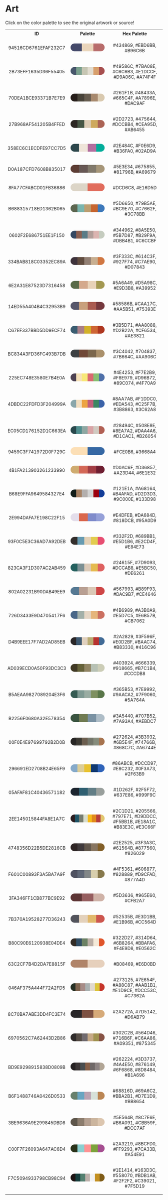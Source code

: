 
<!DOCTYPE html>
<html><body>
<h1>Art</h1>
<p>Click on the color palette to see the original artwork or source!</p>
<table style="width:100%">
<tr><th style="text-align: center; vertical-align: middle;">ID</th><th style="text-align: center; vertical-align: middle;">Palette</th><th style="text-align: center; vertical-align: middle;">Hex Palette</th></tr>
<tr><td style="text-align: center; vertical-align: middle;"><p style="font-size:14px">94516CD6761EFAF232C7</p></td> <td style="text-align: center; vertical-align: middle;"><a href=https://www.nga.gov/collection/art-object-page.208417.html style="font-size:14px"><img style="border-radius: 14px;" src="../media/swatches/94516CD6761EFAF232C7.png" height="25"></a></td> <td style="text-align: center; vertical-align: middle;"><p style="font-size:14px">#434869, #EBD6BB, #B96C6B</p></td></tr>
<tr><td style="text-align: center; vertical-align: middle;"><p style="font-size:14px">2B73EFF1635D36F55405</p></td> <td style="text-align: center; vertical-align: middle;"><a href=https://www.nga.gov/collection/art-object-page.56670.html style="font-size:14px"><img style="border-radius: 14px;" src="../media/swatches/2B73EFF1635D36F55405.png" height="25"></a></td> <td style="text-align: center; vertical-align: middle;"><p style="font-size:14px">#49586C, #7BA08E, #C6C6B3, #E1DCCF, #D9A06C, #A74F4F</p></td></tr>
<tr><td style="text-align: center; vertical-align: middle;"><p style="font-size:14px">70DEA1BCE93371B7E7E9</p></td> <td style="text-align: center; vertical-align: middle;"><a href= https://www.nga.gov/collection/art-object-page.90725.html style="font-size:14px"><img style="border-radius: 14px;" src="../media/swatches/70DEA1BCE93371B7E7E9.png" height="25"></a></td> <td style="text-align: center; vertical-align: middle;"><p style="font-size:14px">#261F1B, #48433A, #665C4F, #A7896E, #DAC9AF</p></td></tr>
<tr><td style="text-align: center; vertical-align: middle;"><p style="font-size:14px">27B968AF541205B4FFED</p></td> <td style="text-align: center; vertical-align: middle;"><a href=https://www.nga.gov/collection/art-object-page.52419.html style="font-size:14px"><img style="border-radius: 14px;" src="../media/swatches/27B968AF541205B4FFED.png" height="25"></a></td> <td style="text-align: center; vertical-align: middle;"><p style="font-size:14px">#2D2723, #475644, #DCCBB4, #CEA95D, #AB6455</p></td></tr>
<tr><td style="text-align: center; vertical-align: middle;"><p style="font-size:14px">358EC6C1ECDFE97CC7D5</p></td> <td style="text-align: center; vertical-align: middle;"><a href=https://www.nga.gov/collection/art-object-page.152789.html style="font-size:14px"><img style="border-radius: 14px;" src="../media/swatches/358EC6C1ECDFE97CC7D5.png" height="25"></a></td> <td style="text-align: center; vertical-align: middle;"><p style="font-size:14px">#2E484C, #F0E6D9, #B36FA0, #02AD9A</p></td></tr>
<tr><td style="text-align: center; vertical-align: middle;"><p style="font-size:14px">D0A187CFD7608B835017</p></td> <td style="text-align: center; vertical-align: middle;"><a href=https://www.nga.gov/content/ngaweb/collection/art-object-page.152784.html style="font-size:14px"><img style="border-radius: 14px;" src="../media/swatches/D0A187CFD7608B835017.png" height="25"></a></td> <td style="text-align: center; vertical-align: middle;"><p style="font-size:14px">#5E3E34, #675855, #81796B, #A69679</p></td></tr>
<tr><td style="text-align: center; vertical-align: middle;"><p style="font-size:14px">8FA77CFABCD01FB36886</p></td> <td style="text-align: center; vertical-align: middle;"><a href= https://www.nga.gov/content/ngaweb/collection/art-object-page.8104.html style="font-size:14px"><img style="border-radius: 14px;" src="../media/swatches/8FA77CFABCD01FB36886.png" height="25"></a></td> <td style="text-align: center; vertical-align: middle;"><p style="font-size:14px">#DCD6C8, #E16D5D</p></td></tr>
<tr><td style="text-align: center; vertical-align: middle;"><p style="font-size:14px">B688315718ED1362B065</p></td> <td style="text-align: center; vertical-align: middle;"><a href= https://www.nga.gov/content/ngaweb/collection/art-object-page.71238.html style="font-size:14px"><img style="border-radius: 14px;" src="../media/swatches/B688315718ED1362B065.png" height="25"></a></td> <td style="text-align: center; vertical-align: middle;"><p style="font-size:14px">#5D6650, #79B5AE, #BC9E70, #C7662F, #3C78BB</p></td></tr>
<tr><td style="text-align: center; vertical-align: middle;"><p style="font-size:14px">0602F2E686751EE1F150</p></td> <td style="text-align: center; vertical-align: middle;"><a href=https://www.nga.gov/content/ngaweb/collection/art-object-page.163768.html style="font-size:14px"><img style="border-radius: 14px;" src="../media/swatches/0602F2E686751EE1F150.png" height="25"></a></td> <td style="text-align: center; vertical-align: middle;"><p style="font-size:14px">#344962, #8A5E50, #5B7D87, #B29F9A, #DBB4B1, #C6CCBF</p></td></tr>
<tr><td style="text-align: center; vertical-align: middle;"><p style="font-size:14px">334BAB818C03352EC89A</p></td> <td style="text-align: center; vertical-align: middle;"><a href=https://www.nga.gov/content/ngaweb/collection/art-object-page.152783.html style="font-size:14px"><img style="border-radius: 14px;" src="../media/swatches/334BAB818C03352EC89A.png" height="25"></a></td> <td style="text-align: center; vertical-align: middle;"><p style="font-size:14px">#3F333C, #614C3F, #927F74, #C7AE90, #D07843</p></td></tr>
<tr><td style="text-align: center; vertical-align: middle;"><p style="font-size:14px">6E2A31E87523D7316458</p></td> <td style="text-align: center; vertical-align: middle;"><a href=https://www.nga.gov/collection/art-object-page.154352.html style="font-size:14px"><img style="border-radius: 14px;" src="../media/swatches/6E2A31E87523D7316458.png" height="25"></a></td> <td style="text-align: center; vertical-align: middle;"><p style="font-size:14px">#5A6A49, #D5A98C, #E9D3B8, #A39952</p></td></tr>
<tr><td style="text-align: center; vertical-align: middle;"><p style="font-size:14px">14ED55A404B4C32953B9</p></td> <td style="text-align: center; vertical-align: middle;"><a href=https://www.nga.gov/content/ngaweb/collection/art-object-page.154350.html style="font-size:14px"><img style="border-radius: 14px;" src="../media/swatches/14ED55A404B4C32953B9.png" height="25"></a></td> <td style="text-align: center; vertical-align: middle;"><p style="font-size:14px">#58586B, #CAA17C, #AA5B51, #75393E</p></td></tr>
<tr><td style="text-align: center; vertical-align: middle;"><p style="font-size:14px">C67EF337BBD5DD9ECF74</p></td> <td style="text-align: center; vertical-align: middle;"><a href=https://www.nga.gov/content/ngaweb/collection/art-object-page.71239.html style="font-size:14px"><img style="border-radius: 14px;" src="../media/swatches/C67EF337BBD5DD9ECF74.png" height="25"></a></td> <td style="text-align: center; vertical-align: middle;"><p style="font-size:14px">#3B5D71, #AA8088, #D2B22A, #CF6534, #AE3821</p></td></tr>
<tr><td style="text-align: center; vertical-align: middle;"><p style="font-size:14px">BC834A3FD36FC493B7DB</p></td> <td style="text-align: center; vertical-align: middle;"><a href=https://www.nga.gov/collection/art-object-page.154346.html style="font-size:14px"><img style="border-radius: 14px;" src="../media/swatches/BC834A3FD36FC493B7DB.png" height="25"></a></td> <td style="text-align: center; vertical-align: middle;"><p style="font-size:14px">#3C4042, #704837, #7B664C, #AA906C</p></td></tr>
<tr><td style="text-align: center; vertical-align: middle;"><p style="font-size:14px">225EC748E3580E7B4E0A</p></td> <td style="text-align: center; vertical-align: middle;"><a href=https://www.nga.gov/collection/art-object-page.53815.html style="font-size:14px"><img style="border-radius: 14px;" src="../media/swatches/225EC748E3580E7B4E0A.png" height="25"></a></td> <td style="text-align: center; vertical-align: middle;"><p style="font-size:14px">#4E4253, #F7E2B9, #F8E979, #D96B72, #89C074, #4F70A9</p></td></tr>
<tr><td style="text-align: center; vertical-align: middle;"><p style="font-size:14px">4DBDC22FDFD3F204999A</p></td> <td style="text-align: center; vertical-align: middle;"><a href=https://www.nga.gov/collection/art-object-page.53814.html style="font-size:14px"><img style="border-radius: 14px;" src="../media/swatches/4DBDC22FDFD3F204999A.png" height="25"></a></td> <td style="text-align: center; vertical-align: middle;"><p style="font-size:14px">#8AA7AB, #F1DDC0, #EDA543, #C25F7B, #3B8863, #3C62A8</p></td></tr>
<tr><td style="text-align: center; vertical-align: middle;"><p style="font-size:14px">EC05CD176152D1C663EA</p></td> <td style="text-align: center; vertical-align: middle;"><a href=https://www.nga.gov/collection/art-object-page.106384.html style="font-size:14px"><img style="border-radius: 14px;" src="../media/swatches/EC05CD176152D1C663EA.png" height="25"></a></td> <td style="text-align: center; vertical-align: middle;"><p style="font-size:14px">#28494C, #508E8E, #8EA7A2, #DAA4A6, #D1CAC1, #B26054</p></td></tr>
<tr><td style="text-align: center; vertical-align: middle;"><p style="font-size:14px">9459C3F741972D0F729C</p></td> <td style="text-align: center; vertical-align: middle;"><a href=https://www.nga.gov/collection/art-object-page.53816.html style="font-size:14px"><img style="border-radius: 14px;" src="../media/swatches/9459C3F741972D0F729C.png" height="25"></a></td> <td style="text-align: center; vertical-align: middle;"><p style="font-size:14px">#FCE0B6, #3668A4</p></td></tr>
<tr><td style="text-align: center; vertical-align: middle;"><p style="font-size:14px">4B1FA213903261233990</p></td> <td style="text-align: center; vertical-align: middle;"><a href=https://www.nga.gov/collection/art-object-page.91414.html style="font-size:14px"><img style="border-radius: 14px;" src="../media/swatches/4B1FA213903261233990.png" height="25"></a></td> <td style="text-align: center; vertical-align: middle;"><p style="font-size:14px">#D0AC6F, #D36857, #A23D44, #6E1E32</p></td></tr>
<tr><td style="text-align: center; vertical-align: middle;"><p style="font-size:14px">B68E9FFA9649584327E4</p></td> <td style="text-align: center; vertical-align: middle;"><a href=https://www.nga.gov/collection/art-object-page.53059.html style="font-size:14px"><img style="border-radius: 14px;" src="../media/swatches/B68E9FFA9649584327E4.png" height="25"></a></td> <td style="text-align: center; vertical-align: middle;"><p style="font-size:14px">#121E1A, #A68164, #B4AFAD, #D2D3D3, #9C000E, #133D98</p></td></tr>
<tr><td style="text-align: center; vertical-align: middle;"><p style="font-size:14px">2E994DAFA7E198C22F15</p></td> <td style="text-align: center; vertical-align: middle;"><a href=https://www.nga.gov/collection/art-object-page.61373.html style="font-size:14px"><img style="border-radius: 14px;" src="../media/swatches/2E994DAFA7E198C22F15.png" height="25"></a></td> <td style="text-align: center; vertical-align: middle;"><p style="font-size:14px">#E4DFEB, #DA684D, #818DCB, #95A0D9</p></td></tr>
<tr><td style="text-align: center; vertical-align: middle;"><p style="font-size:14px">93F0C5E3C36AD7A92DEB</p></td> <td style="text-align: center; vertical-align: middle;"><a href=https://www.nga.gov/collection/art-object-page.142287.html style="font-size:14px"><img style="border-radius: 14px;" src="../media/swatches/93F0C5E3C36AD7A92DEB.png" height="25"></a></td> <td style="text-align: center; vertical-align: middle;"><p style="font-size:14px">#332F2D, #689BB1, #E5D1B6, #E2CD4F, #E84E73</p></td></tr>
<tr><td style="text-align: center; vertical-align: middle;"><p style="font-size:14px">823CA3F1D307AC2AB459</p></td> <td style="text-align: center; vertical-align: middle;"><a href=https://www.nga.gov/collection/art-object-page.46996.html style="font-size:14px"><img style="border-radius: 14px;" src="../media/swatches/823CA3F1D307AC2AB459.png" height="25"></a></td> <td style="text-align: center; vertical-align: middle;"><p style="font-size:14px">#24615F, #7D9093, #DCCAB8, #E5BC50, #DE6261</p></td></tr>
<tr><td style="text-align: center; vertical-align: middle;"><p style="font-size:14px">802A02231B90DAB49EE9</p></td> <td style="text-align: center; vertical-align: middle;"><a href=https://www.nga.gov/collection/art-object-page.46992.html style="font-size:14px"><img style="border-radius: 14px;" src="../media/swatches/802A02231B90DAB49EE9.png" height="25"></a></td> <td style="text-align: center; vertical-align: middle;"><p style="font-size:14px">#567993, #B89F93, #DAC9B7, #CE4646</p></td></tr>
<tr><td style="text-align: center; vertical-align: middle;"><p style="font-size:14px">726D3433E9D4705417F6</p></td> <td style="text-align: center; vertical-align: middle;"><a href=https://www.nga.gov/collection/art-object-page.47044.html style="font-size:14px"><img style="border-radius: 14px;" src="../media/swatches/726D3433E9D4705417F6.png" height="25"></a></td> <td style="text-align: center; vertical-align: middle;"><p style="font-size:14px">#4B6989, #A3B0A9, #E5D7C5, #E6B57B, #CB7062</p></td></tr>
<tr><td style="text-align: center; vertical-align: middle;"><p style="font-size:14px">D4B9EEE17F7AD2AD85EB</p></td> <td style="text-align: center; vertical-align: middle;"><a href=https://www.nga.gov/collection/art-object-page.136243.html style="font-size:14px"><img style="border-radius: 14px;" src="../media/swatches/D4B9EEE17F7AD2AD85EB.png" height="25"></a></td> <td style="text-align: center; vertical-align: middle;"><p style="font-size:14px">#2A2829, #3F596F, #E0D2BF, #BAAC74, #B83330, #416C96</p></td></tr>
<tr><td style="text-align: center; vertical-align: middle;"><p style="font-size:14px">AD039ECD0A50F93DC3C3</p></td> <td style="text-align: center; vertical-align: middle;"><a href=https://www.nga.gov/collection/art-object-page.52186.html style="font-size:14px"><img style="border-radius: 14px;" src="../media/swatches/AD039ECD0A50F93DC3C3.png" height="25"></a></td> <td style="text-align: center; vertical-align: middle;"><p style="font-size:14px">#403924, #666339, #918665, #B7C1B4, #CCCDB8</p></td></tr>
<tr><td style="text-align: center; vertical-align: middle;"><p style="font-size:14px">B5AEAA9827089204E3F6</p></td> <td style="text-align: center; vertical-align: middle;"><a href=https://www.nga.gov/collection/art-object-page.46652.html style="font-size:14px"><img style="border-radius: 14px;" src="../media/swatches/B5AEAA9827089204E3F6.png" height="25"></a></td> <td style="text-align: center; vertical-align: middle;"><p style="font-size:14px">#365B53, #7E9992, #9AACA2, #7F9060, #5A764A</p></td></tr>
<tr><td style="text-align: center; vertical-align: middle;"><p style="font-size:14px">B2256F0680A32E578354</p></td> <td style="text-align: center; vertical-align: middle;"><a href=https://www.nga.gov/collection/art-object-page.61379.html style="font-size:14px"><img style="border-radius: 14px;" src="../media/swatches/B2256F0680A32E578354.png" height="25"></a></td> <td style="text-align: center; vertical-align: middle;"><p style="font-size:14px">#3A5440, #707B52, #7A93A4, #AEBDC7</p></td></tr>
<tr><td style="text-align: center; vertical-align: middle;"><p style="font-size:14px">00F0E4E97699792B2D0B</p></td> <td style="text-align: center; vertical-align: middle;"><a href=https://sammlung.staedelmuseum.de/en/work/herbstlandschaft-ueberschwemmung style="font-size:14px"><img style="border-radius: 14px;" src="../media/swatches/00F0E4E97699792B2D0B.png" height="25"></a></td> <td style="text-align: center; vertical-align: middle;"><p style="font-size:14px">#272624, #3B3932, #6B5E4F, #74766B, #868C7C, #A6744E</p></td></tr>
<tr><td style="text-align: center; vertical-align: middle;"><p style="font-size:14px">296691ED2708B24E65F9</p></td> <td style="text-align: center; vertical-align: middle;"><a href=https://sammlung.staedelmuseum.de/en/work/lake-lucerne style="font-size:14px"><img style="border-radius: 14px;" src="../media/swatches/296691ED2708B24E65F9.png" height="25"></a></td> <td style="text-align: center; vertical-align: middle;"><p style="font-size:14px">#86ABCB, #DCCD97, #E8C232, #0F3A73, #2F63B9</p></td></tr>
<tr><td style="text-align: center; vertical-align: middle;"><p style="font-size:14px">05AFAF81C40436571182</p></td> <td style="text-align: center; vertical-align: middle;"><a href=https://sammlung.staedelmuseum.de/en/work/muehle-am-wasser style="font-size:14px"><img style="border-radius: 14px;" src="../media/swatches/05AFAF81C40436571182.png" height="25"></a></td> <td style="text-align: center; vertical-align: middle;"><p style="font-size:14px">#1D262F, #2F5F72, #637E86, #999F9C</p></td></tr>
<tr><td style="text-align: center; vertical-align: middle;"><p style="font-size:14px">2EE145015844FA8E1A7C</p></td> <td style="text-align: center; vertical-align: middle;"><a href=https://www.apollo-magazine.com/emil-nolde-colour-life-exhibition-review/ style="font-size:14px"><img style="border-radius: 14px;" src="../media/swatches/2EE145015844FA8E1A7C.png" height="25"></a></td> <td style="text-align: center; vertical-align: middle;"><p style="font-size:14px">#2C1D21, #205566, #797E71, #D9DDCC, #F5BB1B, #E18A1C, #B83E3C, #E3C66F</p></td></tr>
<tr><td style="text-align: center; vertical-align: middle;"><p style="font-size:14px">4748356D22B5DE2816CB</p></td> <td style="text-align: center; vertical-align: middle;"><a href=https://sammlung.staedelmuseum.de/en/work/san-giorgio-maggiore-in-venice style="font-size:14px"><img style="border-radius: 14px;" src="../media/swatches/4748356D22B5DE2816CB.png" height="25"></a></td> <td style="text-align: center; vertical-align: middle;"><p style="font-size:14px">#2E2525, #3F3A3C, #61564B, #877560, #826029</p></td></tr>
<tr><td style="text-align: center; vertical-align: middle;"><p style="font-size:14px">F601C00893F3A5BA7A9F</p></td> <td style="text-align: center; vertical-align: middle;"><a href=https://sammlung.staedelmuseum.de/en/work/seascape-1 style="font-size:14px"><img style="border-radius: 14px;" src="../media/swatches/F601C00893F3A5BA7A9F.png" height="25"></a></td> <td style="text-align: center; vertical-align: middle;"><p style="font-size:14px">#4F5361, #606877, #828889, #D9CFAD, #877A4D</p></td></tr>
<tr><td style="text-align: center; vertical-align: middle;"><p style="font-size:14px">3FA346FF1CB877BC9E92</p></td> <td style="text-align: center; vertical-align: middle;"><a href=https://sammlung.staedelmuseum.de/en/work/zwei-menschen style="font-size:14px"><img style="border-radius: 14px;" src="../media/swatches/3FA346FF1CB877BC9E92.png" height="25"></a></td> <td style="text-align: center; vertical-align: middle;"><p style="font-size:14px">#5D3636, #965E60, #CFB2A7</p></td></tr>
<tr><td style="text-align: center; vertical-align: middle;"><p style="font-size:14px">7B370A19528277D36243</p></td> <td style="text-align: center; vertical-align: middle;"><a href=https://www.nga.gov/collection/art-object-page.48530.html style="font-size:14px"><img style="border-radius: 14px;" src="../media/swatches/7B370A19528277D36243.png" height="25"></a></td> <td style="text-align: center; vertical-align: middle;"><p style="font-size:14px">#52535B, #E3D1BB, #E1B96B, #CC564D</p></td></tr>
<tr><td style="text-align: center; vertical-align: middle;"><p style="font-size:14px">B80C90E6120938E04DE4</p></td> <td style="text-align: center; vertical-align: middle;"><a href=https://www.nga.gov/collection/art-object-page.71072.html style="font-size:14px"><img style="border-radius: 14px;" src="../media/swatches/B80C90E6120938E04DE4.png" height="25"></a></td> <td style="text-align: center; vertical-align: middle;"><p style="font-size:14px">#322D27, #314D64, #6B8264, #BBAFA6, #F4E9D8, #E0562C</p></td></tr>
<tr><td style="text-align: center; vertical-align: middle;"><p style="font-size:14px">63C2CF7B4D2DA7E8815F</p></td> <td style="text-align: center; vertical-align: middle;"><a href= d'après Manet II",https://www.nga.gov/collection/art-object-page.152486.html style="font-size:14px"><img style="border-radius: 14px;" src="../media/swatches/63C2CF7B4D2DA7E8815F.png" height="25"></a></td> <td style="text-align: center; vertical-align: middle;"><p style="font-size:14px">#B08469, #E6D0BD</p></td></tr>
<tr><td style="text-align: center; vertical-align: middle;"><p style="font-size:14px">046AF375A444F72A2FD5</p></td> <td style="text-align: center; vertical-align: middle;"><a href=https://www.nga.gov/collection/art-object-page.60784.html style="font-size:14px"><img style="border-radius: 14px;" src="../media/swatches/046AF375A444F72A2FD5.png" height="25"></a></td> <td style="text-align: center; vertical-align: middle;"><p style="font-size:14px">#273125, #7E654F, #A88C87, #AAB1B1, #E1D9CE, #DCC53C, #C7362A</p></td></tr>
<tr><td style="text-align: center; vertical-align: middle;"><p style="font-size:14px">8C70BA7ABE3DD4FC3E74</p></td> <td style="text-align: center; vertical-align: middle;"><a href=https://www.nga.gov/collection/art-object-page.152206.html style="font-size:14px"><img style="border-radius: 14px;" src="../media/swatches/8C70BA7ABE3DD4FC3E74.png" height="25"></a></td> <td style="text-align: center; vertical-align: middle;"><p style="font-size:14px">#2A272A, #7D5142, #D6AB79</p></td></tr>
<tr><td style="text-align: center; vertical-align: middle;"><p style="font-size:14px">6970562C7A62443D2B86</p></td> <td style="text-align: center; vertical-align: middle;"><a href=https://www.nga.gov/collection/art-object-page.33408.html style="font-size:14px"><img style="border-radius: 14px;" src="../media/swatches/6970562C7A62443D2B86.png" height="25"></a></td> <td style="text-align: center; vertical-align: middle;"><p style="font-size:14px">#302C2B, #564D46, #716B6F, #C6AA86, #A09351, #875345</p></td></tr>
<tr><td style="text-align: center; vertical-align: middle;"><p style="font-size:14px">BD9E9298915838D0809B</p></td> <td style="text-align: center; vertical-align: middle;"><a href=https://www.nga.gov/collection/art-object-page.46670.html style="font-size:14px"><img style="border-radius: 14px;" src="../media/swatches/BD9E9298915838D0809B.png" height="25"></a></td> <td style="text-align: center; vertical-align: middle;"><p style="font-size:14px">#262224, #3D3737, #4A4E50, #876149, #6F6868, #8D8484, #B1A696</p></td></tr>
<tr><td style="text-align: center; vertical-align: middle;"><p style="font-size:14px">B6F1488746A0426D0533</p></td> <td style="text-align: center; vertical-align: middle;"><a href=https://www.nga.gov/collection/art-object-page.46667.html style="font-size:14px"><img style="border-radius: 14px;" src="../media/swatches/B6F1488746A0426D0533.png" height="25"></a></td> <td style="text-align: center; vertical-align: middle;"><p style="font-size:14px">#68816D, #69A6C2, #BBA2B1, #D7E1D9, #BB8654</p></td></tr>
<tr><td style="text-align: center; vertical-align: middle;"><p style="font-size:14px">3BE9636A9E299845DBD8</p></td> <td style="text-align: center; vertical-align: middle;"><a href= https://www.nga.gov/collection/art-object-page.46897.html style="font-size:14px"><img style="border-radius: 14px;" src="../media/swatches/3BE9636A9E299845DBD8.png" height="25"></a></td> <td style="text-align: center; vertical-align: middle;"><p style="font-size:14px">#5E564B, #8C7E6E, #B6A091, #CBB59F, #DCC7AF</p></td></tr>
<tr><td style="text-align: center; vertical-align: middle;"><p style="font-size:14px">C00F7F26093A647AC6D4</p></td> <td style="text-align: center; vertical-align: middle;"><a href=https://www.nga.gov/collection/art-object-page.144934.html style="font-size:14px"><img style="border-radius: 14px;" src="../media/swatches/C00F7F26093A647AC6D4.png" height="25"></a></td> <td style="text-align: center; vertical-align: middle;"><p style="font-size:14px">#2A3219, #8BCFD0, #FF9293, #7CA33B, #A54E91</p></td></tr>
<tr><td style="text-align: center; vertical-align: middle;"><p style="font-size:14px">F7C5094933798CB98C94</p></td> <td style="text-align: center; vertical-align: middle;"><a href=https://www.nga.gov/collection/art-object-page.136329.html style="font-size:14px"><img style="border-radius: 14px;" src="../media/swatches/F7C5094933798CB98C94.png" height="25"></a></td> <td style="text-align: center; vertical-align: middle;"><p style="font-size:14px">#1E1414, #163D3C, #558070, #BDB1AB, #F2F2F2, #C39021, #7F5D19</p></td></tr>
</table>
</body></html>
